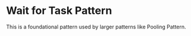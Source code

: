 # Wait for Task Pattern
This is a foundational pattern used by larger patterns like Pooling Pattern.
